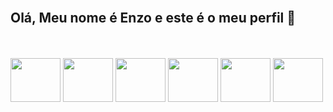 </br>
<h2>Olá, Meu nome é Enzo e este é o meu perfil  👋</h2>
</br>

  <div style="display: inline=block"></br>
    <img align= "center" height= "70" width= "80" src="https://cdn.jsdelivr.net/gh/devicons/devicon/icons/html5/html5-original.svg"/>
    <img align= "center" height= "70" width= "80" src="https://cdn.jsdelivr.net/gh/devicons/devicon/icons/css3/css3-original.svg"/>
    <img align= "center" height= "70" width= "80" src="https://cdn.jsdelivr.net/gh/devicons/devicon/icons/javascript/javascript-original.svg"/>
    <img align= "center" height= "70" width= "80" src="https://cdn.jsdelivr.net/gh/devicons/devicon/icons/mysql/mysql-original-wordmark.svg"/>
    <img align= "center" height= "70" width= "80" src="https://cdn.jsdelivr.net/gh/devicons/devicon/icons/python/python-original.svg"/>
    <img align= "center" height= "70" width= "80" src="https://cdn.jsdelivr.net/gh/devicons/devicon/icons/swift/swift-original.svg"/>
  
    
  
<div/>
